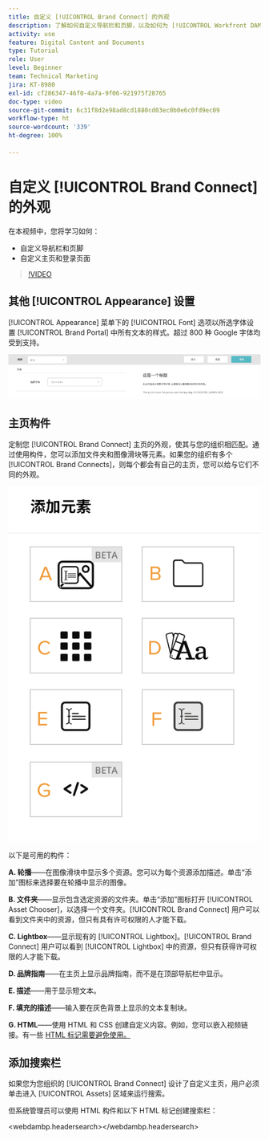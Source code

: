 ```yaml
---
title: 自定义 [!UICONTROL Brand Connect] 的外观
description: 了解如何自定义导航栏和页脚，以及如何为 [!UICONTROL Workfront DAM] 自定义 [!UICONTROL Brand Connect] 中的主页和登录页。
activity: use
feature: Digital Content and Documents
type: Tutorial
role: User
level: Beginner
team: Technical Marketing
jira: KT-8980
exl-id: cf286347-46f0-4a7a-9f06-921975f28765
doc-type: video
source-git-commit: 6c31f8d2e98ad8cd1880cd03ec0b0e6c0fd9ec09
workflow-type: ht
source-wordcount: '339'
ht-degree: 100%

---
```


# 自定义 [!UICONTROL Brand Connect] 的外观

在本视频中，您将学习如何：

* 自定义导航栏和页脚
* 自定义主页和登录页面

>[!VIDEO](https://video.tv.adobe.com/v/335242/?quality=12&learn=on)

## 其他 [!UICONTROL Appearance] 设置

[!UICONTROL Appearance] 菜单下的 [!UICONTROL Font] 选项以所选字体设置 [!UICONTROL Brand Portal] 中所有文本的样式。超过 800 种 Google 字体均受到支持。

![[!UICONTROL Appearance] 菜单样式下的 [!UICONTROL Font] 选项，位于 [!UICONTROL Brand Portal]](assets/02-brand-connect-appearance-font.png)

## 主页构件

定制您 [!UICONTROL Brand Connect] 主页的外观，使其与您的组织相匹配。通过使用构件，您可以添加文件夹和图像滑块等元素。如果您的组织有多个 [!UICONTROL Brand Connects]，则每个都会有自己的主页，您可以给与它们不同的外观。

![[!UICONTROL Brand Connect] 主页可用构件的屏幕快照](assets/03-brand-connect-home-page-widgets.png)

以下是可用的构件：

**A. 轮播**——在图像滑块中显示多个资源。您可以为每个资源添加描述。单击“添加”图标来选择要在轮播中显示的图像。

**B. 文件夹**——显示包含选定资源的文件夹。单击“添加”图标打开 [!UICONTROL Asset Chooser]，以选择一个文件夹。[!UICONTROL Brand Connect] 用户可以看到文件夹中的资源，但只有具有许可权限的人才能下载。

**C. Lightbox**——显示现有的 [!UICONTROL Lightbox]。[!UICONTROL Brand Connect] 用户可以看到 [!UICONTROL Lightbox] 中的资源，但只有获得许可权限的人才能下载。

**D. 品牌指南**——在主页上显示品牌指南，而不是在顶部导航栏中显示。

**E. 描述**——用于显示短文本。

**F. 填充的描述**——输入要在灰色背景上显示的文本复制块。

**G. HTML**——使用 HTML 和 CSS 创建自定义内容。例如，您可以嵌入视频链接。有一些 [HTML 标记需要避免使用。](https://www.damsuccess.com/hc/en-us/articles/206170043-Brand-Connect-Admin-Guide#html)

## 添加搜索栏

如果您为您组织的 [!UICONTROL Brand Connect] 设计了自定义主页，用户必须单击进入 [!UICONTROL Assets] 区域来运行搜索。

但系统管理员可以使用 HTML 构件和以下 HTML 标记创建搜索栏：

&lt;webdambp.headersearch>&lt;/webdambp.headersearch>
